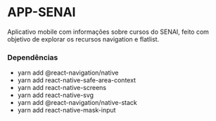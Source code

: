 # APP-SENAI
Aplicativo mobile com informações sobre cursos do SENAI, feito com objetivo de explorar os recursos navigation e flatlist.

<h3>Dependências</h3>
<ul>
    <li>yarn add @react-navigation/native</li>
    <li>yarn add react-native-safe-area-context</li>
    <li>yarn add react-native-screens</li>
    <li>yarn add react-native-svg</li>
    <li>yarn add @react-navigation/native-stack</li>
    <li>yarn add react-native-mask-input</li>
</ul>
